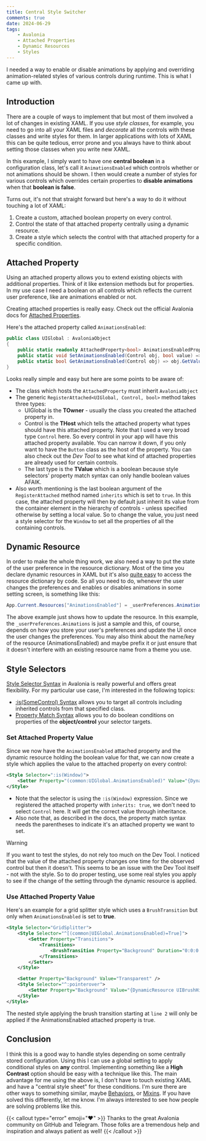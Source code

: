 ```yaml
---
title: Central Style Switcher
comments: true
date: 2024-06-29
tags: 
    - Avalonia
    - Attached Properties
    - Dynamic Resources
    - Styles
---
```


I needed a way to enable or disable animations by applying and overriding animation-related styles of various controls during runtime. This is what I came up with.

<!--more-->

## Introduction

There are a couple of ways to implement that but most of them involved a lot of changes in existing XAML. If you use *style classes*, for example, you need to go into all your XAML files and *decorate* all the controls with these classes and write styles for them. In larger applications with lots of XAML this can be quite tedious, error prone and you always have to think about setting those classes when you write new XAML.

In this example, I simply want to have one **central boolean** in a configuration class, let's call it `AnimationsEnabled` which controls whether or not animations should be shown. I then would create a number of styles for various controls which overrides certain properties to **disable animations** when that **boolean is false**.

Turns out, it's not that straight forward but here's a way to do it without touching a lot of XAML:
1. Create a custom, attached boolean property on every control.
1. Control the state of that attached property centrally using a dynamic resource.
1. Create a style which selects the control with that attached property for a specific condition.


## Attached Property

Using an attached property allows you to extend existing objects with additional properties. Think of it like extension methods but for properties. In my use case I need a boolean on all controls which reflects the current user preference, like are animations enabled or not. 

Creating attached properties is really easy. Check out the official Avalonia docs for [Attached Properties](https://docs.avaloniaui.net/docs/guides/custom-controls/how-to-create-attached-properties). 

Here's the attached property called `AnimationsEnabled`:
```csharp {linenos=table}
public class UIGlobal : AvaloniaObject
{
    public static readonly AttachedProperty<bool> AnimationsEnabledProperty = AvaloniaProperty.RegisterAttached<UIGlobal, Control, bool>("AnimationsEnabled", true, true);
    public static void SetAnimationsEnabled(Control obj, bool value) => obj.SetValue(AnimationsEnabledProperty, value);
    public static bool GetAnimationsEnabled(Control obj) => obj.GetValue(AnimationsEnabledProperty);
}
```

Looks really simple and easy but here are some points to be aware of:
- The class which hosts the `AttachedProperty` must inherit `AvaloniaObject`
- The generic `RegisterAttached<UIGlobal, Control, bool>` method takes three types:
    - UIGlobal is the **TOwner** - usually the class you created the attached property in.
    - Control is the **THost** which tells the attached property what types should have this attached property. Note that I used a very broad type `Control` here. So every control in your app will have this attached property available. You can narrow it down, if you only want to have the `Button` class as the host of the property. You can also check out the *Dev Tool* to see what kind of attached properties are already used for certain controls.
    - The last type is the **TValue** which is a boolean because style selectors' property match syntax can only handle boolean values AFAIK.
- Also worth mentioning is the last boolean argument of the `RegisterAttached` method named `inherits` which is set to `true`. In this case, the attached property will then by default just inherit its value from the container element in the hierarchy of controls - unless specified otherwise by setting a local value. So to change the value, you just need a style selector for the `Window` to set all the properties of all the containing controls.


## Dynamic Resource

In order to make the whole thing work, we also need a way to put the state of the user preference in the resource dictionary. Most of the time you declare dynamic resources in XAML but it's also [quite easy](https://docs.avaloniaui.net/docs/guides/styles-and-resources/resources#consuming-resources-from-code) to access the resource dictionary by code. So all you need to do, whenever the user changes the preferences and enables or disables animations in some setting screen, is something like this:

```csharp
App.Current.Resources["AnimationsEnabled"] = _userPreferences.Animations;
```

The above example just shows how to update the resource. In this example, the `_userPreferences.Animations` is just a sample and this, of course, depends on how you store your user's preferences and update the UI once the user changes the preferences. You may also think about the name/key of the resource (AnimationsEnabled) and maybe prefix it or just ensure that it doesn't interfere with an existing resource name from a theme you use.


## Style Selectors

[Style Selector Syntax](https://docs.avaloniaui.net/docs/reference/styles/style-selector-syntax) in Avalonia is really powerful and offers great flexibility. For my particular use case, I'm interested in the following topics:
- [:is(SomeControl) Syntax](https://docs.avaloniaui.net/docs/reference/styles/style-selector-syntax#include-derived-classes) allows you to target all controls including inherited controls from that specified class.
- [Property Match Syntax](https://docs.avaloniaui.net/docs/reference/styles/style-selector-syntax#include-derived-classes) allows you to do boolean conditions on properties of the **object/control** your selector targets. 


### Set Attached Property Value

Since we now have the `AnimationsEnabled` attached property and the dynamic resource holding the boolean value for that, we can now create a style which applies the value to the attached property on every control:

```xml
<Style Selector=":is(Window)">
    <Setter Property="(common:UIGlobal.AnimationsEnabled)" Value="{DynamicResource AnimationsEnabled}" />
</Style>
```

- Note that the selector is using the `:is(Window)` expression. Since we registered the attached property with `inherits: true`, we don't need to select `Control` here. It will get the correct value through inheritance.
- Also note that, as described in the docs, the property match syntax needs the parentheses to indicate it's an attached property we want to set.

> [!WARNING]
> If you want to test the styles, do not rely too much on the Dev Tool. I noticed that the value of the attached property changes one time for the observed control but then it doesn't. This seems to be an issue with the Dev Tool itself - not with the style. So to do proper testing, use some real styles you apply to see if the change of the setting through the dynamic resource is applied.

### Use Attached Property Value

Here's an example for a grid splitter style which uses a `BrushTransition` but only when `AnimationsEnabled` is set to **true**.

```xml {linenos=table}
<Style Selector="GridSplitter">
    <Style Selector="^[(common|UIGlobal.AnimationsEnabled)=True]">
        <Setter Property="Transitions">
            <Transitions>
                <BrushTransition Property="Background" Duration="0:0:0.5" />
            </Transitions>
        </Setter>
    </Style>

    <Setter Property="Background" Value="Transparent" />
    <Style Selector="^:pointerover">
        <Setter Property="Background" Value="{DynamicResource UIBrushHigh3}" />
    </Style>
</Style>
```

The nested style applying the brush transition starting at `line 2` will only be applied if the AnimationsEnabled attached property is true.

## Conclusion

I think this is a good way to handle styles depending on some centrally stored configuration. Using this I can use a global setting to apply conditional styles on **any** control. Implementing something like a **High Contrast** option should be easy with a technique like this. The main advantage for me using the above is, I don't have to touch existing XAML and have a "central style sheet" for these conditions. I'm sure there are other ways to something similar, maybe [Behaviors](https://github.com/AvaloniaUI/Avalonia.Xaml.Behaviors), or [Mixins](https://github.com/AvaloniaUI/Avalonia/blob/d4d322654e025ac5c10fc88c34a0a400a407d179/src/Avalonia.Controls/Mixins/PressedMixin.cs#L28). If you have solved this differently, let me know. I'm always interested to see how people are solving problems like this.

{{< callout type="error" emoji="♥️" >}}
Thanks to the great Avalonia community on GitHub and Telegram. Those folks are a tremendous help and inspiration and always patient as well!
{{< /callout >}}




